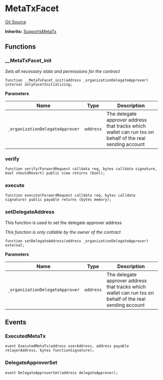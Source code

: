 # MetaTxFacet
[Git Source](https://github.com/TreasureProject/spellcaster-facets/blob/35a5f7a33e5c726475104b88b7e2a468bb5aa2b7/src/metatx/MetaTxFacet.sol)

**Inherits:**
[SupportsMetaTx](/src/metatx/SupportsMetaTx.sol/abstract.SupportsMetaTx.md)


## Functions
### __MetaTxFacet_init

*Sets all necessary state and permissions for the contract*


```solidity
function __MetaTxFacet_init(address _organizationDelegateApprover) internal onlyFacetInitializing;
```
**Parameters**

|Name|Type|Description|
|----|----|-----------|
|`_organizationDelegateApprover`|`address`|The delegate approver address that tracks which wallet can run txs on behalf of the real sending account|


### verify


```solidity
function verify(ForwardRequest calldata req, bytes calldata signature, bool shouldRevert) public view returns (bool);
```

### execute


```solidity
function execute(ForwardRequest calldata req, bytes calldata signature) public payable returns (bytes memory);
```

### setDelegateAddress

This function is used to set the delegate approver address

*This function is only callable by the owner of the contract*


```solidity
function setDelegateAddress(address _organizationDelegateApprover) external;
```
**Parameters**

|Name|Type|Description|
|----|----|-----------|
|`_organizationDelegateApprover`|`address`|The delegate approver address that tracks which wallet can run txs on behalf of the real sending account|


## Events
### ExecutedMetaTx

```solidity
event ExecutedMetaTx(address userAddress, address payable relayerAddress, bytes functionSignature);
```

### DelegateApproverSet

```solidity
event DelegateApproverSet(address delegateApprover);
```

